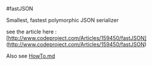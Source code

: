 #fastJSON


Smallest, fastest polymorphic JSON serializer

see the article here : [http://www.codeproject.com/Articles/159450/fastJSON] (http://www.codeproject.com/Articles/159450/fastJSON)

Also see [HowTo.md](howto.md)
